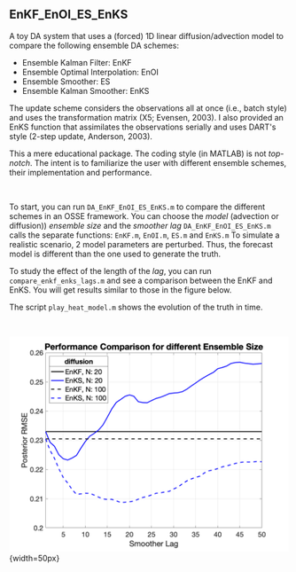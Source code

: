 ## EnKF_EnOI_ES_EnKS
   
  A toy DA system that uses a (forced) 1D linear diffusion/advection model to compare
  the following ensemble DA schemes: 
  - Ensemble Kalman Filter: EnKF
  - Ensemble Optimal Interpolation: EnOI
  - Ensemble Smoother: ES
  - Ensemble Kalman Smoother: EnKS
  
 The update scheme considers the observations all at once (i.e., batch style)
 and uses the transformation matrix (X5; Evensen, 2003). I also provided
 an EnKS function that assimilates the observations serially and uses 
 DART's style (2-step update, Anderson, 2003). 
 
 This a mere educational package. The coding style (in MATLAB) is not *top-notch*. 
 The intent is to familiarize the user with different ensemble schemes, 
 their implementation and performance.
 
 <br/>
 
 To start, you can run `DA_EnKF_EnOI_ES_EnKS.m` to compare the different schemes in an OSSE framework. You can choose the *model* (advection or diffusion)) *ensemble size* and the *smoother lag*
`DA_EnKF_EnOI_ES_EnKS.m` calls the separate functions: `EnKF.m`, `EnOI.m`, `ES.m` and `EnKS.m` To simulate a realistic scenario, 2 model parameters are perturbed. Thus, the forecast model is different than the one used to generate the truth.   
 
 To study the effect of the length of the *lag*, you can run `compare_enkf_enks_lags.m` and see a comparison between the EnKF and EnKS. You will get results similar  to those in the figure below.  
 
 The script `play_heat_model.m` shows the evolution of the truth in time.  
 
  <br/>
 
![smoother vs filter](docs/EnKF_EnKS_diffusion.png){width=50px}
